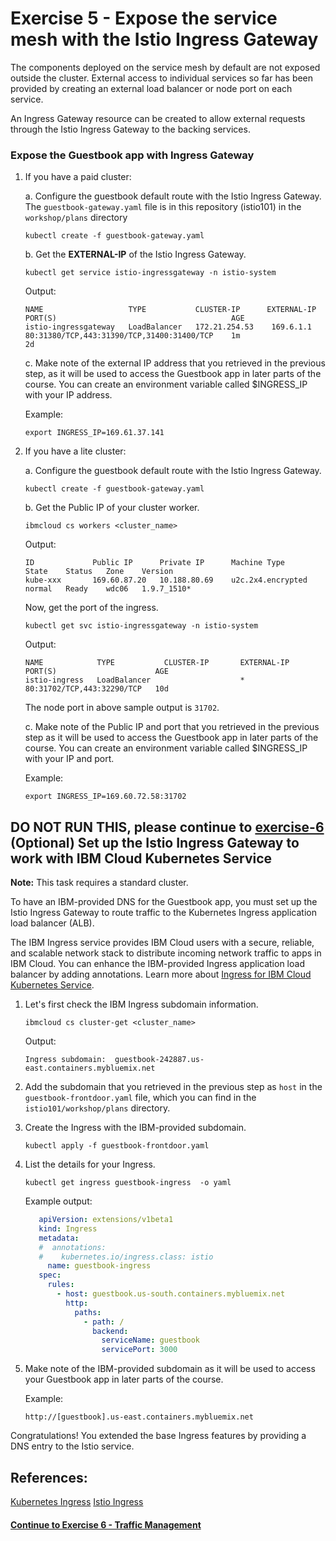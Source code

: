 # Exercise 5 - Expose the service mesh with the Istio Ingress Gateway

The components deployed on the service mesh by default are not exposed outside the cluster. External access to individual services so far has been provided by creating an external load balancer or node port on each service.

An Ingress Gateway resource can be created to allow external requests through the Istio Ingress Gateway to the backing services.

### Expose the Guestbook app with Ingress Gateway

1. If you have a paid cluster:

    a. Configure the guestbook default route with the Istio Ingress Gateway. The `guestbook-gateway.yaml` file is in this repository (istio101) in the `workshop/plans` directory

    ```shell
    kubectl create -f guestbook-gateway.yaml
    ```

    b. Get the **EXTERNAL-IP** of the Istio Ingress Gateway.

    ```shell
    kubectl get service istio-ingressgateway -n istio-system
    ```
    Output:
    ```shell
    NAME                   TYPE           CLUSTER-IP      EXTERNAL-IP     PORT(S)                                       AGE
    istio-ingressgateway   LoadBalancer   172.21.254.53    169.6.1.1       80:31380/TCP,443:31390/TCP,31400:31400/TCP    1m
    2d
    ```

    c. Make note of the external IP address that you retrieved in the previous step, as it will be used to access the Guestbook app in later parts of the course. You can create an environment variable called $INGRESS_IP with your IP address.

    Example:
    ```
    export INGRESS_IP=169.61.37.141
    ```

2. If you have a lite cluster:

    a. Configure the guestbook default route with the Istio Ingress Gateway.

    ```shell
    kubectl create -f guestbook-gateway.yaml
    ```

    b. Get the Public IP of your cluster worker.
    ```shell
    ibmcloud cs workers <cluster_name>
    ```
    Output:
    ```shell
    ID             Public IP      Private IP      Machine Type        State    Status   Zone    Version
    kube-xxx       169.60.87.20   10.188.80.69    u2c.2x4.encrypted   normal   Ready    wdc06   1.9.7_1510*
    ```
    
    Now, get the port of the ingress.

    ```shell
    kubectl get svc istio-ingressgateway -n istio-system
    ```
    Output:
    ```shell
    NAME            TYPE           CLUSTER-IP       EXTERNAL-IP    PORT(S)                      AGE
    istio-ingress   LoadBalancer                    *              80:31702/TCP,443:32290/TCP   10d
    ```
    The node port in above sample output is `31702`.

    c. Make note of the Public IP and port that you retrieved in the previous step as it will be used to access the Guestbook app in later parts of the course. You can create an environment variable called $INGRESS_IP with your IP and port.

    Example:
    ```
    export INGRESS_IP=169.60.72.58:31702
    ```

## **DO NOT RUN THIS, please continue to [exercise-6](../exercise-6/README.md)** (Optional) Set up the Istio Ingress Gateway to work with IBM Cloud Kubernetes Service

**Note:** This task requires a standard cluster.

To have an IBM-provided DNS for the Guestbook app, you must set up the Istio Ingress Gateway to route traffic to the Kubernetes Ingress application load balancer (ALB).

The IBM Ingress service provides IBM Cloud users with a secure, reliable, and scalable network stack to distribute incoming network traffic to apps in IBM Cloud. You can enhance the IBM-provided Ingress application load balancer by adding annotations. Learn more about [Ingress for IBM Cloud Kubernetes Service](https://console.bluemix.net/docs/containers/cs_ingress.html#ingress).

1. Let's first check the IBM Ingress subdomain information.

    ```shell
    ibmcloud cs cluster-get <cluster_name>
    ```
    Output:
    ```shell
    Ingress subdomain:	guestbook-242887.us-east.containers.mybluemix.net
    ```

2. Add the subdomain that you retrieved in the previous step as `host` in the `guestbook-frontdoor.yaml` file, which you can find in the `istio101/workshop/plans` directory.

3. Create the Ingress with the IBM-provided subdomain.

    ```shell
    kubectl apply -f guestbook-frontdoor.yaml
    ```

4. List the details for your Ingress.

    ```shell
    kubectl get ingress guestbook-ingress  -o yaml
    ```

    Example output:
    ```yaml
       apiVersion: extensions/v1beta1
       kind: Ingress
       metadata:
       #  annotations:
       #    kubernetes.io/ingress.class: istio
         name: guestbook-ingress
       spec:
         rules:
           - host: guestbook.us-south.containers.mybluemix.net
             http:
               paths:
                 - path: /
                   backend:
                     serviceName: guestbook
                     servicePort: 3000
    ```

5. Make note of the IBM-provided subdomain as it will be used to access your Guestbook app in later parts of the course.

    Example:
    ```
    http://[guestbook].us-east.containers.mybluemix.net
    ```

Congratulations! You extended the base Ingress features by providing a DNS entry to the Istio service.

## References:
[Kubernetes Ingress](https://kubernetes.io/docs/concepts/services-networking/ingress/)
[Istio Ingress](https://istio.io/docs/tasks/traffic-management/ingress.html)

#### [Continue to Exercise 6 - Traffic Management](../exercise-6/README.md)
